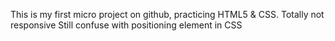 This is my first micro project on github, practicing HTML5 & CSS.
Totally not responsive
Still confuse with positioning element in CSS